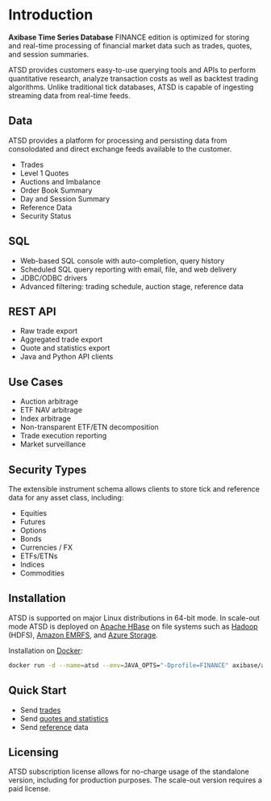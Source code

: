 # Introduction

**Axibase Time Series Database** FINANCE edition is optimized for storing and real-time processing of financial market data such as trades, quotes, and session summaries.

ATSD provides customers easy-to-use querying tools and APIs to perform quantitative research, analyze transaction costs as well as backtest trading algorithms. Unlike traditional tick databases, ATSD is capable of ingesting streaming data from real-time feeds.

## Data

ATSD provides a platform for processing and persisting data from consolodated and direct exchange feeds available to the customer.

* Trades
* Level 1 Quotes
* Auctions and Imbalance
* Order Book Summary
* Day and Session Summary
* Reference Data
* Security Status

## SQL

* Web-based SQL console with auto-completion, query history
* Scheduled SQL query reporting with email, file, and web delivery
* JDBC/ODBC drivers
* Advanced filtering: trading schedule, auction stage, reference data

## REST API

* Raw trade export
* Aggregated trade export
* Quote and statistics export
* Java and Python API clients

## Use Cases

* Auction arbitrage
* ETF NAV arbitrage
* Index arbitrage 
* Non-transparent ETF/ETN decomposition
* Trade execution reporting
* Market surveillance

## Security Types

The extensible instrument schema allows clients to store tick and reference data for any asset class, including:

* Equities
* Futures
* Options
* Bonds
* Currencies / FX
* ETFs/ETNs
* Indices
* Commodities

## Installation

ATSD is supported on major Linux distributions in 64-bit mode. In scale-out mode ATSD is deployed on [Apache HBase](https://hbase.apache.org/) on file systems such as [Hadoop](../installation/cloudera.md) (HDFS), [Amazon EMRFS](../installation/aws-emr-s3.md), and [Azure Storage](../installation/azure-hdinsight.md).

Installation on [Docker](docker.md):

```bash
docker run -d --name=atsd --env=JAVA_OPTS="-Dprofile=FINANCE" axibase/atsd:latest && docker logs -f atsd
```

## Quick Start

* Send [trades](command-trade-insert.md)
* Send [quotes and statistics](command-statistics-insert.md)
* Send [reference](command-instrument-entity.md) data

## Licensing

ATSD subscription license allows for no-charge usage of the standalone version, including for production purposes. The scale-out version requires a paid license.